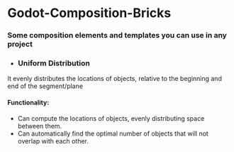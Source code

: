 # Godot-Composition-Bricks
### Some composition elements and templates you can use in any project
* ### Uniform Distribution
It evenly distributes the locations of objects, relative to the beginning and end of the segment/plane
#### Functionality:
* Can compute the locations of objects, evenly distributing space between them.
* Can automatically find the optimal number of objects that will not overlap with each other.
